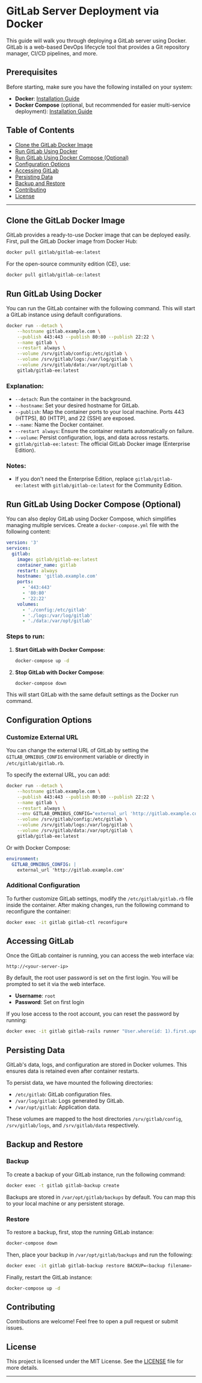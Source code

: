 # GitLab Server Deployment via Docker

This guide will walk you through deploying a GitLab server using Docker. GitLab is a web-based DevOps lifecycle tool that provides a Git repository manager, CI/CD pipelines, and more.

## Prerequisites 

Before starting, make sure you have the following installed on your system:

- **Docker**: [Installation Guide](https://docs.docker.com/get-docker/)
- **Docker Compose** (optional, but recommended for easier multi-service deployment): [Installation Guide](https://docs.docker.com/compose/install/)

## Table of Contents

- [Clone the GitLab Docker Image](#clone-the-gitlab-docker-image)
- [Run GitLab Using Docker](#run-gitlab-using-docker)
- [Run GitLab Using Docker Compose (Optional)](#run-gitlab-using-docker-compose-optional)
- [Configuration Options](#configuration-options)
- [Accessing GitLab](#accessing-gitlab)
- [Persisting Data](#persisting-data)
- [Backup and Restore](#backup-and-restore)
- [Contributing](#contributing)
- [License](#license)

---

## Clone the GitLab Docker Image

GitLab provides a ready-to-use Docker image that can be deployed easily. First, pull the GitLab Docker image from Docker Hub:

```bash
docker pull gitlab/gitlab-ee:latest
```

For the open-source community edition (CE), use:

```bash
docker pull gitlab/gitlab-ce:latest
```

## Run GitLab Using Docker

You can run the GitLab container with the following command. This will start a GitLab instance using default configurations.

```bash
docker run --detach \
    --hostname gitlab.example.com \
    --publish 443:443 --publish 80:80 --publish 22:22 \
    --name gitlab \
    --restart always \
    --volume /srv/gitlab/config:/etc/gitlab \
    --volume /srv/gitlab/logs:/var/log/gitlab \
    --volume /srv/gitlab/data:/var/opt/gitlab \
    gitlab/gitlab-ee:latest
```

### Explanation:
- `--detach`: Run the container in the background.
- `--hostname`: Set your desired hostname for GitLab.
- `--publish`: Map the container ports to your local machine. Ports 443 (HTTPS), 80 (HTTP), and 22 (SSH) are exposed.
- `--name`: Name the Docker container.
- `--restart always`: Ensure the container restarts automatically on failure.
- `--volume`: Persist configuration, logs, and data across restarts.
- `gitlab/gitlab-ee:latest`: The official GitLab Docker image (Enterprise Edition).

### Notes:
- If you don't need the Enterprise Edition, replace `gitlab/gitlab-ee:latest` with `gitlab/gitlab-ce:latest` for the Community Edition.

## Run GitLab Using Docker Compose (Optional)

You can also deploy GitLab using Docker Compose, which simplifies managing multiple services. Create a `docker-compose.yml` file with the following content:

```yaml
version: '3'
services:
  gitlab:
    image: gitlab/gitlab-ee:latest
    container_name: gitlab
    restart: always
    hostname: 'gitlab.example.com'
    ports:
      - '443:443'
      - '80:80'
      - '22:22'
    volumes:
      - './config:/etc/gitlab'
      - './logs:/var/log/gitlab'
      - './data:/var/opt/gitlab'
```

### Steps to run:

1. **Start GitLab with Docker Compose**:
   ```bash
   docker-compose up -d
   ```

2. **Stop GitLab with Docker Compose**:
   ```bash
   docker-compose down
   ```

This will start GitLab with the same default settings as the Docker run command.

## Configuration Options

### Customize External URL

You can change the external URL of GitLab by setting the `GITLAB_OMNIBUS_CONFIG` environment variable or directly in `/etc/gitlab/gitlab.rb`.

To specify the external URL, you can add:

```bash
docker run --detach \
    --hostname gitlab.example.com \
    --publish 443:443 --publish 80:80 --publish 22:22 \
    --name gitlab \
    --restart always \
    --env GITLAB_OMNIBUS_CONFIG="external_url 'http://gitlab.example.com/'" \
    --volume /srv/gitlab/config:/etc/gitlab \
    --volume /srv/gitlab/logs:/var/log/gitlab \
    --volume /srv/gitlab/data:/var/opt/gitlab \
    gitlab/gitlab-ee:latest
```

Or with Docker Compose:

```yaml
environment:
  GITLAB_OMNIBUS_CONFIG: |
    external_url 'http://gitlab.example.com'
```

### Additional Configuration

To further customize GitLab settings, modify the `/etc/gitlab/gitlab.rb` file inside the container. After making changes, run the following command to reconfigure the container:

```bash
docker exec -it gitlab gitlab-ctl reconfigure
```

## Accessing GitLab

Once the GitLab container is running, you can access the web interface via:

```
http://<your-server-ip>
```

By default, the root user password is set on the first login. You will be prompted to set it via the web interface.

- **Username**: `root`
- **Password**: Set on first login

If you lose access to the root account, you can reset the password by running:

```bash
docker exec -it gitlab gitlab-rails runner "User.where(id: 1).first.update_attributes(password: 'newpassword')"
```

## Persisting Data

GitLab's data, logs, and configuration are stored in Docker volumes. This ensures data is retained even after container restarts.

To persist data, we have mounted the following directories:
- `/etc/gitlab`: GitLab configuration files.
- `/var/log/gitlab`: Logs generated by GitLab.
- `/var/opt/gitlab`: Application data.

These volumes are mapped to the host directories `/srv/gitlab/config`, `/srv/gitlab/logs`, and `/srv/gitlab/data` respectively.

## Backup and Restore

### Backup

To create a backup of your GitLab instance, run the following command:

```bash
docker exec -t gitlab gitlab-backup create
```

Backups are stored in `/var/opt/gitlab/backups` by default. You can map this to your local machine or any persistent storage.

### Restore

To restore a backup, first, stop the running GitLab instance:

```bash
docker-compose down
```

Then, place your backup in `/var/opt/gitlab/backups` and run the following:

```bash
docker exec -it gitlab gitlab-backup restore BACKUP=<backup filename>
```

Finally, restart the GitLab instance:

```bash
docker-compose up -d
```

## Contributing

Contributions are welcome! Feel free to open a pull request or submit issues.

## License

This project is licensed under the MIT License. See the [LICENSE](LICENSE) file for more details.

---
